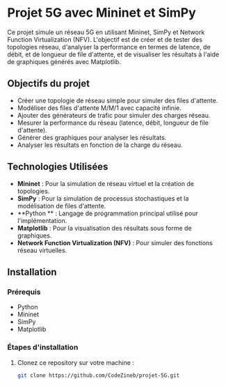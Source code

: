 # Projet 5G avec Mininet et SimPy

Ce projet simule un réseau 5G en utilisant Mininet, SimPy et Network Function Virtualization (NFV). L'objectif est de créer et de tester des topologies réseau, d'analyser la performance en termes de latence, de débit, et de longueur de file d'attente, et de visualiser les résultats à l'aide de graphiques générés avec Matplotlib.

## Objectifs du projet

- Créer une topologie de réseau simple pour simuler des files d'attente.
- Modéliser des files d'attente M/M/1 avec capacité infinie.
- Ajouter des générateurs de trafic pour simuler des charges réseau.
- Mesurer la performance du réseau (latence, débit, longueur de file d'attente).
- Générer des graphiques pour analyser les résultats.
- Analyser les résultats en fonction de la charge du réseau.

## Technologies Utilisées

- **Mininet** : Pour la simulation de réseau virtuel et la création de topologies.
- **SimPy** : Pour la simulation de processus stochastiques et la modélisation de files d'attente.
- **Python ** : Langage de programmation principal utilisé pour l'implémentation.
- **Matplotlib** : Pour la visualisation des résultats sous forme de graphiques.
- **Network Function Virtualization (NFV)** : Pour simuler des fonctions réseau virtuelles.

## Installation

### Prérequis

- Python 
- Mininet
- SimPy
- Matplotlib

### Étapes d'installation

1. Clonez ce repository sur votre machine :
   ```bash
   git clone https://github.com/CodeZineb/projet-5G.git
